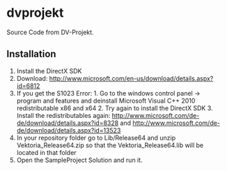 # dvprojekt
Source Code from DV-Projekt.

## Installation
1. Install the DirectX SDK
  1. Download: http://www.microsoft.com/en-us/download/details.aspx?id=6812
  2. If you get the S1023 Error:
    1. Go to the windows control panel -> program and features and deinstall Microsoft Visual C++ 2010 redistributable x86 and x64
    2. Try again to install the DirectX SDK
    3. Install the redistributables again: http://www.microsoft.com/de-de/download/details.aspx?id=8328 and http://www.microsoft.com/de-de/download/details.aspx?id=13523
2. In your repository folder go to Lib/Release64 and unzip Vektoria_Release64.zip so that the Vektoria_Release64.lib will be located in that folder
3. Open the SampleProject Solution and run it.
